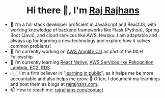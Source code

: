<h1 align="center">Hi there 👋, I'm  <a href="https://rajrajhans.com/">Raj Rajhans</a></h1>

- 📍  I'm a full stack developer proficient in JavaScript and ReactJS, with working knowledge of backend frameworks like Flask (Python), Spring Boot (Java), and cloud services like AWS, Heroku. I am adaptable and always up for learning a new technology and explore how it solves common problems!
- 🔭 I’m currently working on [AWS Amplify CLI](https://docs.amplify.aws/cli) as part of the MLH Fellowship.
- 🌱 I’m currently learning [React Native](https://github.com/rajrajhans/safepass-android), [AWS Services like Rekognition, Lambda, EC2, RDS](https://examsecure.rajrajhans.com). 
- 👉🏻 I'm a firm believer in "[learning in public](https://www.swyx.io/learn-in-public/)", as it helps me be more accountable and also helps me grow. 🚀 Often, I document my learnings and post them as blogs at [rajrajhans.com](https://rajrajhans.com).
- 📫 How to reach me: [rajrajhans.com/contact](https://rajrajhans.com/contact).
